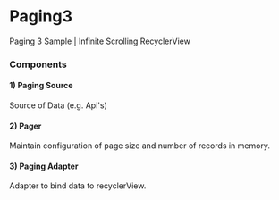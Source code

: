 # Paging3
Paging 3 Sample | Infinite Scrolling RecyclerView

### Components

#### 1) Paging Source
  Source of Data (e.g. Api's)

#### 2) Pager
  Maintain configuration of page size and number of records in memory.

#### 3) Paging Adapter
  Adapter to bind data to recyclerView.

  
  

